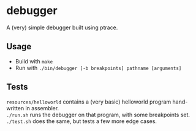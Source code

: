 debugger
========

A (very) simple debugger built using ptrace.

Usage
-----

* Build with `make`
* Run with `./bin/debugger [-b breakpoints] pathname [arguments]`

Tests
-----

`resources/helloworld` contains a (very basic) helloworld program hand-written in assembler.  
`./run.sh` runs the debugger on that program, with some breakpoints set.  
`./test.sh` does the same, but tests a few more edge cases.


